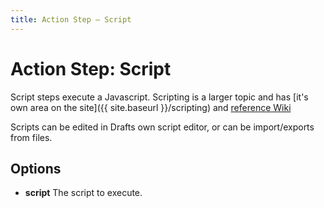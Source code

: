 ```yaml
---
title: Action Step – Script
---
```

# Action Step: Script

Script steps execute a Javascript. Scripting is a larger topic and has [it's own area on the site]({{ site.baseurl }}/scripting) and [reference Wiki](https://github.com/agiletortoise/drafts-documentation/wiki)

Scripts can be edited in Drafts own script editor, or can be import/exports from files.

## Options

- **script**
  The script to execute.
